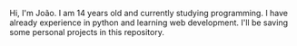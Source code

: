 Hi, I'm João. I am 14 years old and currently studying programming. I have already experience in python and learning web development. I'll be saving some personal projects in this repository.
